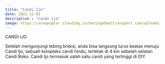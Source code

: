 ```yaml
---
title: "Candi Ijo"
date: 2022-12-01
description : "Candi ijo"
image: https://aceapugtar.cloudimg.io/beningabaditransport.com/uploads/candi-ijo.JPG?w=600&radius=25&force_format=png&
---
```


CANDI IJO

Setelah mengunjungi tebing breksi, anda bisa langsung lurus keatas menuju Candi Ijo, sebuah kompleks candi hindu, terletak di 4 km sebelah selatan Candi Boko. Candi Ijo termasuk salah satu candi yang tertinggi di DIY. 
